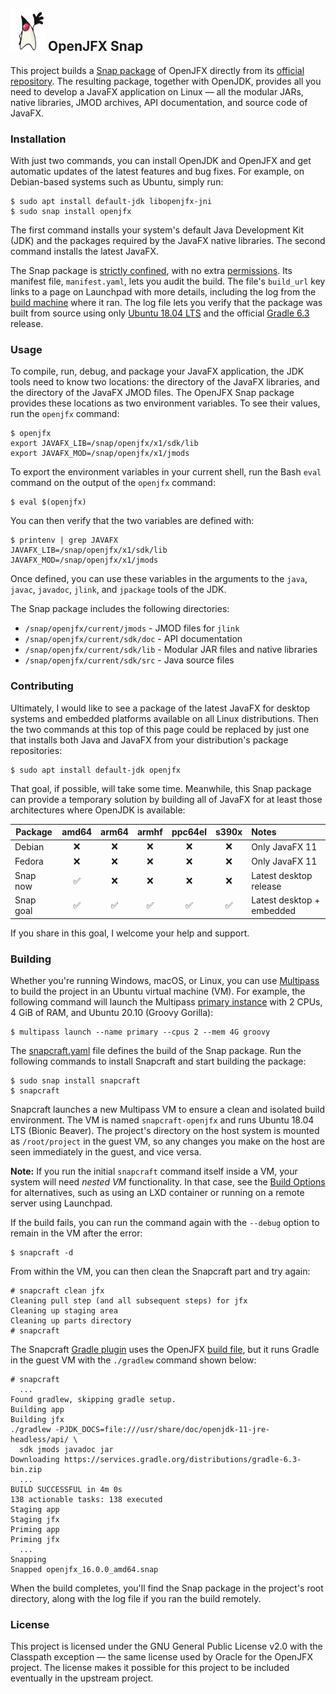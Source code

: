 ## ![Duke, the Java mascot, waving](images/icon.png) OpenJFX Snap

This project builds a [Snap package](https://snapcraft.io) of OpenJFX directly from its [official repository](https://github.com/openjdk/jfx). The resulting package, together with OpenJDK, provides all you need to develop a JavaFX application on Linux — all the modular JARs, native libraries, JMOD archives, API documentation, and source code of JavaFX.

### Installation

With just two commands, you can install OpenJDK and OpenJFX and get automatic updates of the latest features and bug fixes. For example, on Debian-based systems such as Ubuntu, simply run:

```console
$ sudo apt install default-jdk libopenjfx-jni
$ sudo snap install openjfx
```

The first command installs your system's default Java Development Kit (JDK) and the packages required by the JavaFX native libraries. The second command installs the latest JavaFX.

The Snap package is [strictly confined](https://snapcraft.io/docs/snap-confinement), with no extra [permissions](https://snapcraft.io/docs/permission-requests). Its manifest file, `manifest.yaml`, lets you audit the build. The file's `build_url` key links to a page on Launchpad with more details, including the log from the [build machine](https://launchpad.net/builders) where it ran. The log file lets you verify that the package was built from source using only [Ubuntu 18.04 LTS](https://cloud-images.ubuntu.com/bionic/current/) and the official [Gradle 6.3](https://gradle.org/releases/) release.

### Usage

To compile, run, debug, and package your JavaFX application, the JDK tools need to know two locations: the directory of the JavaFX libraries, and the directory of the JavaFX JMOD files. The OpenJFX Snap package provides these locations as two environment variables. To see their values, run the `openjfx` command:

```console
$ openjfx
export JAVAFX_LIB=/snap/openjfx/x1/sdk/lib
export JAVAFX_MOD=/snap/openjfx/x1/jmods
```

To export the environment variables in your current shell, run the Bash `eval` command on the output of the `openjfx` command:

```console
$ eval $(openjfx)
```

You can then verify that the two variables are defined with:

```console
$ printenv | grep JAVAFX
JAVAFX_LIB=/snap/openjfx/x1/sdk/lib
JAVAFX_MOD=/snap/openjfx/x1/jmods
```

Once defined, you can use these variables in the arguments to the `java`, `javac`, `javadoc`, `jlink`, and `jpackage` tools of the JDK.

The Snap package includes the following directories:

* `/snap/openjfx/current/jmods` - JMOD files for `jlink`
* `/snap/openjfx/current/sdk/doc` - API documentation
* `/snap/openjfx/current/sdk/lib` - Modular JAR files and native libraries
* `/snap/openjfx/current/sdk/src` - Java source files

### Contributing

Ultimately, I would like to see a package of the latest JavaFX for desktop systems and embedded platforms available on all Linux distributions. Then the two commands at this top of this page could be replaced by just one that installs both Java and JavaFX from your distribution's package repositories:

```console
$ sudo apt install default-jdk openjfx
```

That goal, if possible, will take some time. Meanwhile, this Snap package can provide a temporary solution by building all of JavaFX for at least those architectures where OpenJDK is available:

| Package   | amd64 | arm64 | armhf | ppc64el | s390x | Notes |
| --------- |:-----:|:-----:|:-----:|:-------:|:-----:|:----- |
| Debian    | ❌ | ❌ | ❌ | ❌ | ❌ | Only JavaFX 11 |
| Fedora    | ❌ | ❌ | ❌ | ❌ | ❌ | Only JavaFX 11 |
| Snap now  | ✅ | ❌ | ❌ | ❌ | ❌ | Latest desktop release |
| Snap goal | ✅ | ✅ | ✅ | ✅ | ✅ | Latest desktop + embedded |

If you share in this goal, I welcome your help and support.

### Building

Whether you're running Windows, macOS, or Linux, you can use [Multipass](https://multipass.run) to build the project in an Ubuntu virtual machine (VM). For example, the following command will launch the Multipass [primary instance](https://multipass.run/docs/primary-instance) with 2 CPUs, 4 GiB of RAM, and Ubuntu 20.10 (Groovy Gorilla):

```console
$ multipass launch --name primary --cpus 2 --mem 4G groovy
```

The [snapcraft.yaml](snap/snapcraft.yaml) file defines the build of the Snap package. Run the following commands to install Snapcraft and start building the package:

```console
$ sudo snap install snapcraft
$ snapcraft
```

Snapcraft launches a new Multipass VM to ensure a clean and isolated build environment. The VM is named `snapcraft-openjfx` and runs Ubuntu 18.04 LTS (Bionic Beaver). The project's directory on the host system is mounted as `/root/project` in the guest VM, so any changes you make on the host are seen immediately in the guest, and vice versa.

**Note:** If you run the initial `snapcraft` command itself inside a VM, your system will need *nested VM* functionality. In that case, see the [Build Options](https://snapcraft.io/docs/build-options) for alternatives, such as using an LXD container or running on a remote server using Launchpad.

If the build fails, you can run the command again with the `--debug` option to remain in the VM after the error:

```console
$ snapcraft -d
```

From within the VM, you can then clean the Snapcraft part and try again:

```console
# snapcraft clean jfx
Cleaning pull step (and all subsequent steps) for jfx
Cleaning up staging area
Cleaning up parts directory
# snapcraft
```

The Snapcraft [Gradle plugin](https://snapcraft.io/docs/gradle-plugin) uses the OpenJFX [build file](https://github.com/openjdk/jfx/blob/master/build.gradle), but it runs Gradle in the guest VM with the `./gradlew` command shown below:

```console
# snapcraft
  ...
Found gradlew, skipping gradle setup.
Building app
Building jfx
./gradlew -PJDK_DOCS=file:///usr/share/doc/openjdk-11-jre-headless/api/ \
  sdk jmods javadoc jar
Downloading https://services.gradle.org/distributions/gradle-6.3-bin.zip
  ...
BUILD SUCCESSFUL in 4m 0s
138 actionable tasks: 138 executed
Staging app
Staging jfx
Priming app
Priming jfx
  ...
Snapping
Snapped openjfx_16.0.0_amd64.snap
```

When the build completes, you'll find the Snap package in the project's root directory, along with the log file if you ran the build remotely.

### License

This project is licensed under the GNU General Public License v2.0 with the Classpath exception — the same license used by Oracle for the OpenJFX project. The license makes it possible for this project to be included eventually in the upstream project.
